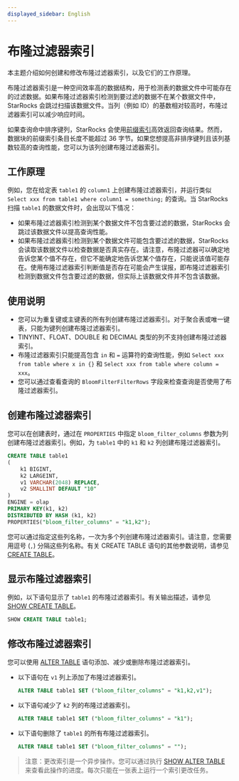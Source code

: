 ```yaml
---
displayed_sidebar: English
---
```


# 布隆过滤器索引

本主题介绍如何创建和修改布隆过滤器索引，以及它们的工作原理。

布隆过滤器索引是一种空间效率高的数据结构，用于检测表的数据文件中可能存在的过滤数据。如果布隆过滤器索引检测到要过滤的数据不在某个数据文件中，StarRocks 会跳过扫描该数据文件。当列（例如 ID）的基数相对较高时，布隆过滤器索引可以减少响应时间。

如果查询命中排序键列，StarRocks 会使用[前缀索引](../table_design/Sort_key.md)高效返回查询结果。然而，数据块的前缀索引条目长度不能超过 36 字节。如果您想提高非排序键列且该列基数较高的查询性能，您可以为该列创建布隆过滤器索引。

## 工作原理

例如，您在给定表 `table1` 的 `column1` 上创建布隆过滤器索引，并运行类似 `Select xxx from table1 where column1 = something;` 的查询。当 StarRocks 扫描 `table1` 的数据文件时，会出现以下情况：

- 如果布隆过滤器索引检测到某个数据文件不包含要过滤的数据，StarRocks 会跳过该数据文件以提高查询性能。
- 如果布隆过滤器索引检测到某个数据文件可能包含要过滤的数据，StarRocks 会读取该数据文件以检查数据是否真实存在。请注意，布隆过滤器可以确定地告诉您某个值不存在，但它不能确定地告诉您某个值存在，只能说该值可能存在。使用布隆过滤器索引判断值是否存在可能会产生误报，即布隆过滤器索引检测到数据文件包含要过滤的数据，但实际上该数据文件并不包含该数据。

## 使用说明

- 您可以为重复键或主键表的所有列创建布隆过滤器索引。对于聚合表或唯一键表，只能为键列创建布隆过滤器索引。
- TINYINT、FLOAT、DOUBLE 和 DECIMAL 类型的列不支持创建布隆过滤器索引。
- 布隆过滤器索引只能提高包含 `in` 和 `=` 运算符的查询性能，例如 `Select xxx from table where x in {}` 和 `Select xxx from table where column = xxx`。
- 您可以通过查看查询的 `BloomFilterFilterRows` 字段来检查查询是否使用了布隆过滤器索引。

## 创建布隆过滤器索引

您可以在创建表时，通过在 `PROPERTIES` 中指定 `bloom_filter_columns` 参数为列创建布隆过滤器索引。例如，为 `table1` 中的 `k1` 和 `k2` 列创建布隆过滤器索引。

```SQL
CREATE TABLE table1
(
    k1 BIGINT,
    k2 LARGEINT,
    v1 VARCHAR(2048) REPLACE,
    v2 SMALLINT DEFAULT "10"
)
ENGINE = olap
PRIMARY KEY(k1, k2)
DISTRIBUTED BY HASH (k1, k2)
PROPERTIES("bloom_filter_columns" = "k1,k2");
```

您可以通过指定这些列名称，一次为多个列创建布隆过滤器索引。请注意，您需要用逗号 (`,`) 分隔这些列名称。有关 CREATE TABLE 语句的其他参数说明，请参见 [CREATE TABLE](../sql-reference/sql-statements/data-definition/CREATE_TABLE.md)。

## 显示布隆过滤器索引

例如，以下语句显示了 `table1` 的布隆过滤器索引。有关输出描述，请参见 [SHOW CREATE TABLE](../sql-reference/sql-statements/data-manipulation/SHOW_CREATE_TABLE.md)。

```SQL
SHOW CREATE TABLE table1;
```

## 修改布隆过滤器索引

您可以使用 [ALTER TABLE](../sql-reference/sql-statements/data-definition/ALTER_TABLE.md) 语句添加、减少或删除布隆过滤器索引。

- 以下语句在 `v1` 列上添加了布隆过滤器索引。

  ```SQL
  ALTER TABLE table1 SET ("bloom_filter_columns" = "k1,k2,v1");
  ```

- 以下语句减少了 `k2` 列的布隆过滤器索引。

  ```SQL
  ALTER TABLE table1 SET ("bloom_filter_columns" = "k1");
  ```

- 以下语句删除了 `table1` 的所有布隆过滤器索引。

  ```SQL
  ALTER TABLE table1 SET ("bloom_filter_columns" = "");
  ```

> 注意：更改索引是一个异步操作。您可以通过执行 [SHOW ALTER TABLE](../sql-reference/sql-statements/data-manipulation/SHOW_ALTER.md) 来查看此操作的进度。每次只能在一张表上运行一个索引更改任务。